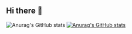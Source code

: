 ## Hi there 👋

![Anurag's GitHub stats](https://github-readme-stats.vercel.app/api?username=FOXBALL-ONE&show_icons=true&theme=radical)
[![Anurag's GitHub stats](https://github-readme-stats.vercel.app/api?username=FOXBALL-ONE)](https://github.com/anuraghazra/github-readme-stats)


<!--
**FOXBALL-ONE/FOXBALL-ONE** is a ✨ _special_ ✨ repository because its `README.md` (this file) appears on your GitHub profile.

Here are some ideas to get you started:

- 🔭 I’m currently working on ...
- 🌱 I’m currently learning ...
- 👯 I’m looking to collaborate on ...
- 🤔 I’m looking for help with ...
- 💬 Ask me about ...
- 📫 How to reach me: ...
- 😄 Pronouns: ...
- ⚡ Fun fact: ...
-->

